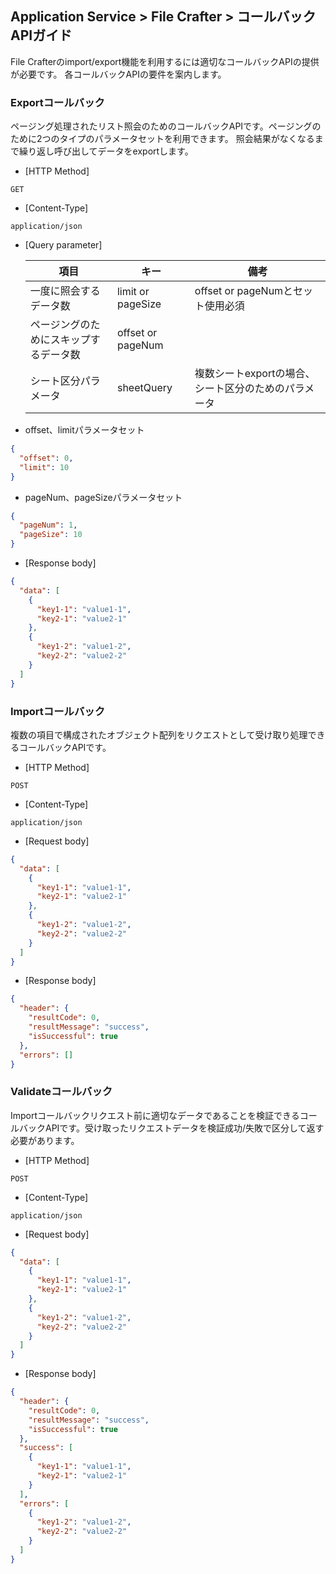 ## Application Service > File Crafter > コールバックAPIガイド

File Crafterのimport/export機能を利用するには適切なコールバックAPIの提供が必要です。
各コールバックAPIの要件を案内します。

### Exportコールバック

ページング処理されたリスト照会のためのコールバックAPIです。ページングのために2つのタイプのパラメータセットを利用できます。
照会結果がなくなるまで繰り返し呼び出してデータをexportします。

- [HTTP Method]

```
GET
```
- [Content-Type]

```
application/json
```

- [Query parameter]

  | 項目               | キー                | 備考                            |
  |--------------------|-------------------|---------------------------------|
  | 一度に照会するデータ数  | limit or pageSize | offset or pageNumとセット使用必須  |             
  | ページングのためにスキップするデータ数 | offset or pageNum |                                 |
  | シート区分パラメータ       | sheetQuery        | 複数シートexportの場合、シート区分のためのパラメータ |                              |

- offset、limitパラメータセット
```json
{
  "offset": 0,
  "limit": 10
}
```

- pageNum、pageSizeパラメータセット

```json
{
  "pageNum": 1,
  "pageSize": 10
}
```

- [Response body]
```json
{
  "data": [
    {
      "key1-1": "value1-1",
      "key2-1": "value2-1"
    },
    {
      "key1-2": "value1-2",
      "key2-2": "value2-2"
    }
  ]
}
```

### Importコールバック

複数の項目で構成されたオブジェクト配列をリクエストとして受け取り処理できるコールバックAPIです。

- [HTTP Method]
```
POST
```
- [Content-Type]
```
application/json
```

- [Request body]
```json
{
  "data": [
    {
      "key1-1": "value1-1",
      "key2-1": "value2-1"
    },
    {
      "key1-2": "value1-2",
      "key2-2": "value2-2"
    }
  ]
}
```
- [Response body]
```json
{
  "header": {
    "resultCode": 0,
    "resultMessage": "success",
    "isSuccessful": true
  },
  "errors": []  
}
```

### Validateコールバック

Importコールバックリクエスト前に適切なデータであることを検証できるコールバックAPIです。受け取ったリクエストデータを検証成功/失敗で区分して返す必要があります。

- [HTTP Method]

```
POST
```
- [Content-Type]
```
application/json
```

- [Request body]
```json
{
  "data": [
    {
      "key1-1": "value1-1",
      "key2-1": "value2-1"
    },
    {
      "key1-2": "value1-2",
      "key2-2": "value2-2"
    }
  ]
}
```

- [Response body]

```json
{
  "header": {
    "resultCode": 0,
    "resultMessage": "success",
    "isSuccessful": true
  },
  "success": [
    {
      "key1-1": "value1-1",
      "key2-1": "value2-1"
    }
  ],
  "errors": [
    {
      "key1-2": "value1-2",
      "key2-2": "value2-2"
    }
  ]         
}
```